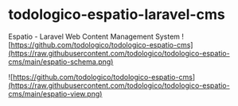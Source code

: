 # todologico-espatio-laravel-cms
Espatio - Laravel Web Content Management System
![https://github.com/todologico/todologico-espatio-cms](https://raw.githubusercontent.com/todologico/todologico-espatio-cms/main/espatio-schema.png)

![https://github.com/todologico/todologico-espatio-cms](https://raw.githubusercontent.com/todologico/todologico-espatio-cms/main/espatio-view.png)
